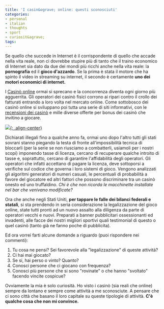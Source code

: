 ```yaml
---
title: 'I casin&ograve; online: questi sconosciuti'
categories:
- personal
- italian
- thoughts
- sport
- curiosit&agrave;
tags:
---
```

Se quello che succede in Internet è il corrispondente di quello che accade
nella vita reale, non ci dovrebbe stupire più di tanto che il traino economico
di Internet sia dato da due dei mondi più ricchi anche nella vita reale: la
**pornografia** ed il **gioco d'azzardo**. Se la prima è stata il motore che
ha spinto il video in streaming su internet, il secondo è certamente **uno dei
motori economici di internet.**

I [Casinò online](http://www.casinopertutti.com) ormai si sprecano e la
concorrenza diventa ogni giorno più agguerrita. Gli operatori dei casinò
fisici corrono ai ripari contro il crollo dei fatturati entrando a loro volta
nel mercato online. Come sottobosco dei casinò online si sviluppano poi tutta
una serie di siti informativi, con le [recensioni dei
casinò](http://www.casinorecensioni.com) e mille diverse offerte per bonus dei
casinò che invitino a giocare.

[![]({{site.url}}/images/casino.jpg){: .align-center}]({{site.url}}/images/casino.jpg)
  
Dichiarati illegali fino a qualche anno fa, ormai uno dopo l'altro tutti gli
stati sovrani stanno piegando la testa di fronte all'impossibilità tecnica di
bloccarli (per la serie se non riusciamo a combatterli, usiamoli per i nostri
scopi) imponendo tasse di licenza, cercano di recuperare qualche introito di
tasse e, soprattutto, cercano di garantire l'affidabilità degli operatori. Gli
operatori che infatti accettano di pagare la licenza, deve sottoporsi a
verifiche sul codice che governa i loro sistemi di gioco. Vengono analizzati
gli algoritmi generatori di numeri casuali, le percentuali di probabilità a
favore del giocatore ed altri fattori che possono discriminare tra un casinò
onesto ed uno truffaldino. _Chi è che non ricorda le macchinette installate
nel bar che venivano modificate?_

Ora che anche negli Stati Uniti, **per tappare le falle dei bilanci federali e
statali**, si sta prendendo in seria considerazione la legalizzazione del
gioco online, state tutti pronti ad un nuovo assalto alla diligenza da parte
di operatori vecchi e nuovi. Preparati a banner pubblicitari ossessionanti ed
invadenti, alle facce dei nostri migliori sportivi quali testimonial di questo
o quel casinò (tanto già ne fanno poche di pubblicita).

Ed ora vorrei farti alcune domande a riguardo (puoi rispondere nei commenti):

  1. Tu cosa ne pensi? Sei favorevole alla "legalizzazione" di queste attività?
  2. Ci hai mai giocato?
  3. Se si, hai perso o vinto? Quanto?
  4. Conosci persone che ci giocano con frequenza?
  5. Conosci più persone che si sono "rovinate" o che hanno "svoltato" facendo vincite cospicue?
  
Ovviamente la mia è solo curiosità. Ho visto i casinò (sia reali che online)
sempre da lontano e sempre come attività a me sconosciute. A pensare che ci
sono città che basano il loro capitale su queste tipologie di attività. **C'è
qualche cosa che non mi convince.**
